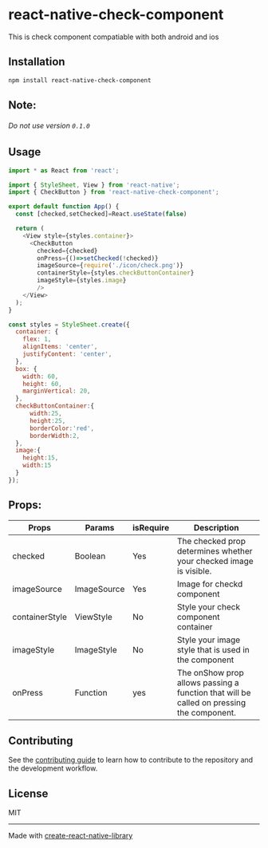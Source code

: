 # react-native-check-component

This is check component compatiable with both android and ios

## Installation

```sh
npm install react-native-check-component
```
## Note:
###### Do not use version `0.1.0`

## Usage

```js
import * as React from 'react';

import { StyleSheet, View } from 'react-native';
import { CheckButton } from 'react-native-check-component';

export default function App() {
  const [checked,setChecked]=React.useState(false)

  return (
    <View style={styles.container}>
      <CheckButton 
        checked={checked} 
        onPress={()=>setChecked(!checked)} 
        imageSource={require('./icon/check.png')} 
        containerStyle={styles.checkButtonContainer}
        imageStyle={styles.image}
        />
    </View>
  );
}

const styles = StyleSheet.create({
  container: {
    flex: 1,
    alignItems: 'center',
    justifyContent: 'center',
  },
  box: {
    width: 60,
    height: 60,
    marginVertical: 20,
  },
  checkButtonContainer:{
      width:25,
      height:25,
      borderColor:'red',
      borderWidth:2,
  },
  image:{
    height:15,
    width:15
  }
});

```  

## Props:
| Props              | Params                                          | isRequire | Description                                                         |
| ------------------ | ----------------------------------------------- | --------- | ------------------------------------------------------------------- |
| checked            | Boolean                                         | Yes       | The checked prop determines whether your checked image is visible.  |
| imageSource        | ImageSource                                     | Yes       | Image for checkd component                                          |
| containerStyle     | ViewStyle                                       | No        | Style your check component container                                |
| imageStyle         | ImageStyle                                      | No        | Style your image style that is used in the component                |
| onPress            | Function                                        | yes       | The onShow prop allows passing a function that will be called on pressing the component.          |

## Contributing

See the [contributing guide](CONTRIBUTING.md) to learn how to contribute to the repository and the development workflow.

## License

MIT

---

Made with [create-react-native-library](https://github.com/callstack/react-native-builder-bob)
